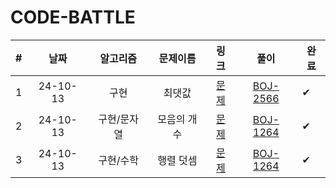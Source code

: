 # CODE-BATTLE

|  #  |   날짜   |  알고리즘   |  문제이름   |                     링크                     |                                                                       풀이                                                                       | 완료 |
| :-: | :------: | :---------: | :---------: | :------------------------------------------: | :----------------------------------------------------------------------------------------------------------------------------------------------: | ---- |
|  1  | 24-10-13 |    구현     |   최댓값    | [문제](https://www.acmicpc.net/problem/2566) |          [BOJ-2566](https://github.com/Hugekyung/code-battle/blob/main/baekjoon/%EA%B5%AC%ED%98%84/%EC%B5%9C%EB%8C%93%EA%B0%92_2566.py)          | ✔    |
|  2  | 24-10-13 | 구현/문자열 | 모음의 개수 | [문제](https://www.acmicpc.net/problem/1264) | [BOJ-1264](https://github.com/Hugekyung/code-battle/blob/main/baekjoon/%EA%B5%AC%ED%98%84/%EB%AA%A8%EC%9D%8C%EC%9D%98%EA%B0%9C%EC%88%98_1264.py) | ✔    |
|  3  | 24-10-13 |  구현/수학  |  행렬 덧셈  | [문제](https://www.acmicpc.net/problem/2738) |     [BOJ-1264](https://github.com/Hugekyung/code-battle/blob/main/baekjoon/%EA%B5%AC%ED%98%84/%ED%96%89%EB%A0%AC%EB%8D%A7%EC%85%88_2738.py)      | ✔    |
